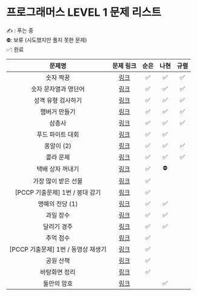 # 프로그래머스 LEVEL 1 문제 리스트

✍️ : 푸는 중   
⛔️: 보류 (시도했지만 풀지 못한 문제)   
✅: 완료

|문제명|문제 링크|순은|나현|규렬|
|:------:|:------:|:------:|:------:|:------:|
|숫자 짝꿍|<a href="https://school.programmers.co.kr/learn/courses/30/lessons/131128" target="_blank">링크</a>|✅|✅|✅|
|숫자 문자열과 영단어|<a href="https://school.programmers.co.kr/learn/courses/30/lessons/131128" target="_blank">링크</a>|✅|✅|✅|
|성격 유형 검사하기|<a href="https://school.programmers.co.kr/learn/courses/30/lessons/118666" target="_blank">링크</a>|✅|✅|✅|
|햄버거 만들기|<a href="https://school.programmers.co.kr/learn/courses/30/lessons/133502" target="_blank">링크</a>|✅|✅|✅|
|삼총사|<a href="https://school.programmers.co.kr/learn/courses/30/lessons/131705" target="_blank">링크</a>|✅|✅|✅|
|푸드 파이트 대회|<a href="https://school.programmers.co.kr/learn/courses/30/lessons/134240" target="_blank">링크</a>|✅|✅||
|옹알이 (2)|<a href="https://school.programmers.co.kr/learn/courses/30/lessons/133499" target="_blank">링크</a>|✅|✅|✅|
|콜라 문제|<a href="https://school.programmers.co.kr/learn/courses/30/lessons/132267" target="_blank">링크</a>|✅|✅|✅|
|택배 상자 꺼내기|<a href="https://school.programmers.co.kr/learn/courses/30/lessons/389478" target="_blank">링크</a>|✅|⛔️||
|가장 많이 받은 선물|<a href="https://school.programmers.co.kr/learn/courses/30/lessons/258712" target="_blank">링크</a>|✅|||
|[PCCP 기출문제] 1번 / 붕대 감기|<a href="https://school.programmers.co.kr/learn/courses/30/lessons/250137" target="_blank">링크</a>|✅|||
|명예의 전당 (1)|<a href="https://school.programmers.co.kr/learn/courses/30/lessons/138477" target="_blank">링크</a>|✅|✅||
|과일 장수|<a href="https://school.programmers.co.kr/learn/courses/30/lessons/135808" target="_blank">링크</a>|✅|✅||
|달리기 경주|<a href="https://school.programmers.co.kr/learn/courses/30/lessons/178871" target="_blank">링크</a>|✅|✅||
|추억 점수|<a href="https://school.programmers.co.kr/learn/courses/30/lessons/176963" target="_blank">링크</a>|✅|||
|[PCCP 기출문제] 1번 / 동영상 재생기|<a href="https://school.programmers.co.kr/learn/courses/30/lessons/340213" target="_blank">링크</a>|✅|||
|공원 산책|<a href="https://school.programmers.co.kr/learn/courses/30/lessons/172928" target="_blank">링크</a>|✅|||
|바탕화면 정리|<a href="https://school.programmers.co.kr/learn/courses/30/lessons/161990" target="_blank">링크</a>|✅|||
|둘만의 암호|<a href="https://school.programmers.co.kr/learn/courses/30/lessons/155652" target="_blank">링크</a>||✅||
